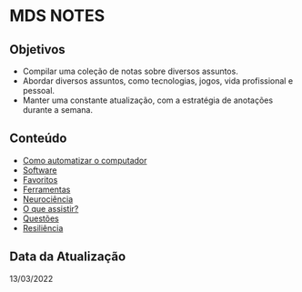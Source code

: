 # MDS NOTES

## Objetivos

* Compilar uma coleção de notas sobre diversos assuntos.
* Abordar diversos assuntos, como tecnologias, jogos, vida profissional e pessoal.
* Manter uma constante atualização, com a estratégia de anotações durante a semana.

## Conteúdo

* [Como automatizar o computador](automatization.md "Como automatizar o computador")
* [Software](software.md "Software")
* [Favoritos](bookmark.md "Favoritos")
* [Ferramentas](tools.md "Ferramentas")
* [Neurociência](neuro.md "Neurociência")
* [O que assistir?](videos.md "O que assistir?")
* [Questões](questions.md "Questões")
* [Resiliência](resilience.md "Resiliência")

## Data da Atualização

13/03/2022
